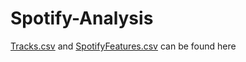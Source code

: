 # Spotify-Analysis
<a href="https://drive.google.com/file/d/1aZQ71WF1s_t7DR-HsFeTJkfdeSm65TXZ/view?usp=share_link">Tracks.csv</a> and <a href="https://drive.google.com/file/d/1tQDoBzeceJ6ade9nVDx8nXsZz9iqqI3-/view?usp=share_link">SpotifyFeatures.csv</a> can be found here
